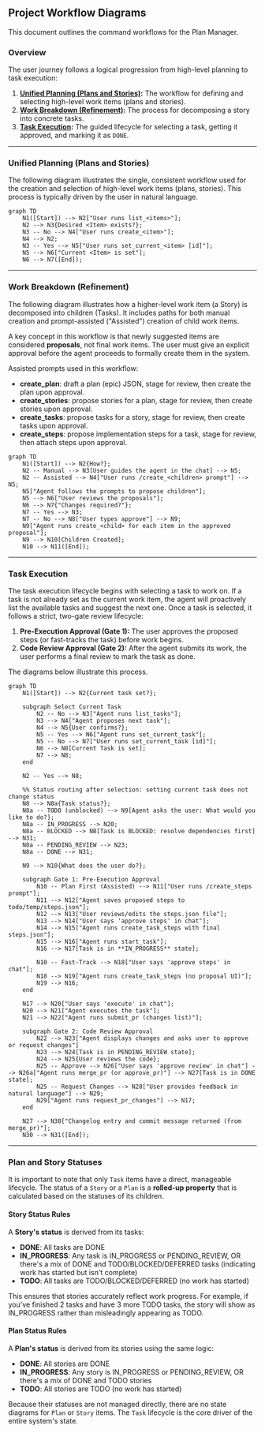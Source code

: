 ## Project Workflow Diagrams

This document outlines the command workflows for the Plan Manager.

### Overview

The user journey follows a logical progression from high-level planning to task execution:

1.  **[Unified Planning (Plans and Stories)](#unified-planning-plans-and-stories):** The workflow for defining and selecting high-level work items (plans and stories).
2.  **[Work Breakdown (Refinement)](#work-breakdown-refinement):** The process for decomposing a story into concrete tasks.
3.  **[Task Execution](#task-execution):** The guided lifecycle for selecting a task, getting it approved, and marking it as `DONE`.

---

### Unified Planning (Plans and Stories)

The following diagram illustrates the single, consistent workflow used for the creation and selection of high-level work items (plans, stories). This process is typically driven by the user in natural language.

```mermaid
graph TD
    N1([Start]) --> N2["User runs list_<items>"];
    N2 --> N3{Desired <Item> exists?};
    N3 -- No --> N4["User runs create_<item>"];
    N4 --> N2;
    N3 -- Yes --> N5["User runs set_current_<item> [id]"];
    N5 --> N6["Current <Item> is set"];
    N6 --> N7([End]);
```

---

### Work Breakdown (Refinement)

The following diagram illustrates how a higher-level work item (a Story) is decomposed into children (Tasks). It includes paths for both manual creation and prompt-assisted ("Assisted") creation of child work items.

A key concept in this workflow is that newly suggested items are considered **proposals**, not final work items. The user must give an explicit approval before the agent proceeds to formally create them in the system.

Assisted prompts used in this workflow:
- **create_plan**: draft a plan (epic) JSON, stage for review, then create the plan upon approval.
- **create_stories**: propose stories for a plan, stage for review, then create stories upon approval.
- **create_tasks**: propose tasks for a story, stage for review, then create tasks upon approval.
- **create_steps**: propose implementation steps for a task, stage for review, then attach steps upon approval.

```mermaid
graph TD
    N1([Start]) --> N2{How?};
    N2 -- Manual --> N3[User guides the agent in the chat] --> N5;
    N2 -- Assisted --> N4["User runs /create_<children> prompt"] --> N5;
    N5["Agent follows the prompts to propose children"];
    N5 --> N6["User reviews the proposals"];
    N6 --> N7{"Changes required?"};
    N7 -- Yes --> N3;
    N7 -- No --> N8["User types approve"] --> N9;
    N9["Agent runs create_<child> for each item in the approved proposal"];
    N9 --> N10[Children Created];
    N10 --> N11([End]);
```

---

### Task Execution

The task execution lifecycle begins with selecting a task to work on. If a task is not already set as the current work item, the agent will proactively list the available tasks and suggest the next one. Once a task is selected, it follows a strict, two-gate review lifecycle:

1.  **Pre-Execution Approval (Gate 1):** The user approves the proposed steps (or fast-tracks the task) before work begins.
2.  **Code Review Approval (Gate 2):** After the agent submits its work, the user performs a final review to mark the task as done.

The diagrams below illustrate this process.

```mermaid
graph TD
    N1([Start]) --> N2{Current task set?};

    subgraph Select Current Task
        N2 -- No --> N3["Agent runs list_tasks"];
        N3 --> N4["Agent proposes next task"];
        N4 --> N5{User confirms?};
        N5 -- Yes --> N6["Agent runs set_current_task"];
        N5 -- No --> N7["User runs set_current_task [id]"];
        N6 --> N8[Current Task is set];
        N7 --> N8;
    end

    N2 -- Yes --> N8;

    %% Status routing after selection: setting current task does not change status
    N8 --> N8a{Task status?};
    N8a -- TODO (unblocked) --> N9[Agent asks the user: What would you like to do?];
    N8a -- IN_PROGRESS --> N20;
    N8a -- BLOCKED --> NB[Task is BLOCKED: resolve dependencies first] --> N31;
    N8a -- PENDING_REVIEW --> N23;
    N8a -- DONE --> N31;

    N9 --> N10{What does the user do?};

    subgraph Gate 1: Pre-Execution Approval
        N10 -- Plan First (Assisted) --> N11["User runs /create_steps prompt"];
        N11 --> N12["Agent saves proposed steps to todo/temp/steps.json"];
        N12 --> N13["User reviews/edits the steps.json file"];
        N13 --> N14["User says 'approve steps' in chat"];
        N14 --> N15["Agent runs create_task_steps with final steps.json"];
        N15 --> N16["Agent runs start_task"];
        N16 --> N17[Task is in **IN_PROGRESS** state];

        N10 -- Fast-Track --> N18["User says 'approve steps' in chat"];
        N18 --> N19["Agent runs create_task_steps (no proposal UI)"];
        N19 --> N16;
    end

    N17 --> N20["User says 'execute' in chat"];
    N20 --> N21["Agent executes the task"];
    N21 --> N22["Agent runs submit_pr (changes list)"];

    subgraph Gate 2: Code Review Approval
        N22 --> N23["Agent displays changes and asks user to approve or request changes"]
        N23 --> N24[Task is in PENDING_REVIEW state];
        N24 --> N25{User reviews the code};
        N25 -- Approve --> N26["User says 'approve review' in chat"] --> N26a["Agent runs merge_pr (or approve_pr)"] --> N27[Task is in DONE state];
        N25 -- Request Changes --> N28["User provides feedback in natural language"] --> N29;
        N29["Agent runs request_pr_changes"] --> N17;
    end

    N27 --> N30["Changelog entry and commit message returned (from merge_pr)"];
    N30 --> N31([End]);

```

---

### Plan and Story Statuses

It is important to note that only `Task` items have a direct, manageable lifecycle. The status of a `Story` or a `Plan` is a **rolled-up property** that is calculated based on the statuses of its children.

#### Story Status Rules

A **Story's status** is derived from its tasks:
- **DONE**: All tasks are DONE
- **IN_PROGRESS**: Any task is IN_PROGRESS or PENDING_REVIEW, OR there's a mix of DONE and TODO/BLOCKED/DEFERRED tasks (indicating work has started but isn't complete)
- **TODO**: All tasks are TODO/BLOCKED/DEFERRED (no work has started)

This ensures that stories accurately reflect work progress. For example, if you've finished 2 tasks and have 3 more TODO tasks, the story will show as IN_PROGRESS rather than misleadingly appearing as TODO.

#### Plan Status Rules

A **Plan's status** is derived from its stories using the same logic:
- **DONE**: All stories are DONE
- **IN_PROGRESS**: Any story is IN_PROGRESS or PENDING_REVIEW, OR there's a mix of DONE and TODO stories
- **TODO**: All stories are TODO (no work has started)

Because their statuses are not managed directly, there are no state diagrams for `Plan` or `Story` items. The `Task` lifecycle is the core driver of the entire system's state.
